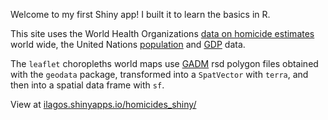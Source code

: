 Welcome to my first Shiny app! I built it to learn the basics in R. 

This site uses the World Health Organizations [data on homicide estimates](https://ghoapi.azureedge.net/api/VIOLENCE_HOMICIDENUM) world wide, the United Nations [population](https://population.un.org/wpp/Download/Files/1_Indicators%20(Standard)/CSV_FILES/WPP2019_TotalPopulationBySex.csv) and [GDP](https://data.un.org/Data.aspx?q=gdp&d=WDI&f=Indicator_Code:NY.GDP.PCAP.PP.CD&c=2,4,5&s=Country_Name:asc,Year:desc&v=1) data.

The `leaflet` choropleths world maps use [GADM](https://gadm.org/) rsd polygon files obtained with the `geodata` package, transformed into a `SpatVector` with `terra`, and then into a spatial data frame with `sf`. 

View at [ilagos.shinyapps.io/homicides_shiny/](https://ilagos.shinyapps.io/homicides_shiny/)
